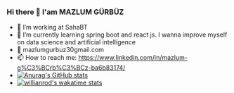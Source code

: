 ### Hi there 👋 I'am MAZLUM GÜRBÜZ

<!--
**Mazlum23/Mazlum23** is a ✨ _special_ ✨ repository because its `README.md` (this file) appears on your GitHub profile.

Here are some ideas to get you started:
      


- 🔭 I’m  working on SahaBT 
- 🌱 I’m currently learning spring boot and react js. I wanna improve myself on data science and artificial intelligence 
- 💬 mazlumgurbuz30gmail.com
- 📫 How to reach me: https://www.linkedin.com/in/mazlum-g%C3%BCrb%C3%BCz-ba6b83174/
-->
- 🔭 I’m  working at SahaBT 
- 🌱 I’m currently learning spring boot and react js. I wanna improve myself on data science and artificial intelligence 
- 💬 mazlumgurbuz30gmail.com
- 📫 How to reach me: https://www.linkedin.com/in/mazlum-g%C3%BCrb%C3%BCz-ba6b83174/
- [![Anurag's GitHub stats](https://github-readme-stats.vercel.app/api?username=Mazlum23)](https://github.com/Mazlum23/github-readme-stats)
- [![willianrod's wakatime stats](https://github-readme-stats.vercel.app/api/wakatime?username=Mazlum23)](https://github.com/Mazlum23/github-readme-stats)
